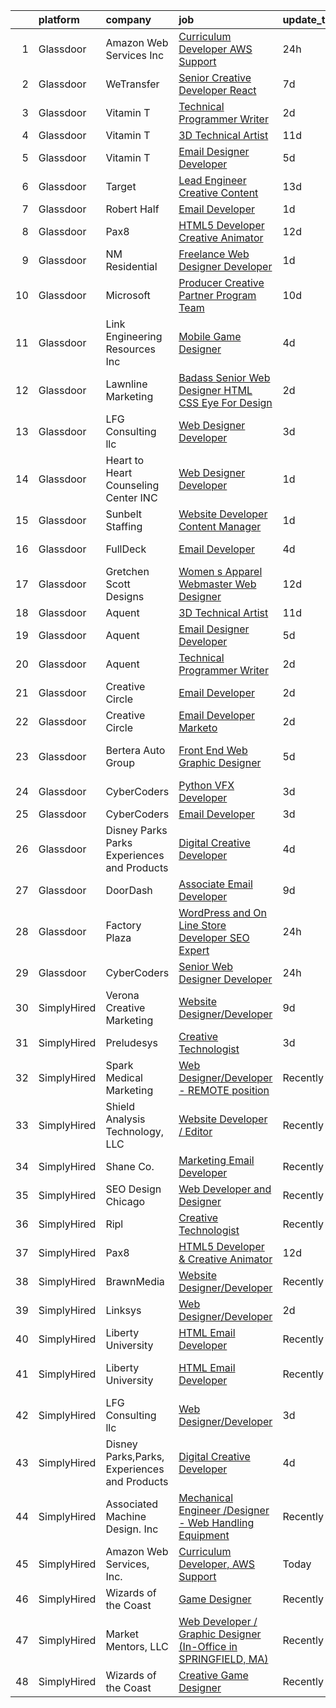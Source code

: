 

|    | platform    | company                                      | job                                                                                                                                                                                                                                                                                                                                                                                                                                                                                                                                                                                                                                                                                                                                                                                                                                                                                                                                                                                                                                                                                                                                                                                                                                                                                                                                                                 | update_time   | location                  |
|---:|:------------|:---------------------------------------------|:--------------------------------------------------------------------------------------------------------------------------------------------------------------------------------------------------------------------------------------------------------------------------------------------------------------------------------------------------------------------------------------------------------------------------------------------------------------------------------------------------------------------------------------------------------------------------------------------------------------------------------------------------------------------------------------------------------------------------------------------------------------------------------------------------------------------------------------------------------------------------------------------------------------------------------------------------------------------------------------------------------------------------------------------------------------------------------------------------------------------------------------------------------------------------------------------------------------------------------------------------------------------------------------------------------------------------------------------------------------------|:--------------|:--------------------------|
|  1 | Glassdoor   | Amazon Web Services  Inc                     | [Curriculum Developer  AWS Support](https://www.glassdoor.com/partner/jobListing.htm?pos=125&ao=1136043&s=58&guid=000001817ab4a0fd945f8bd9fc93df39&src=GD_JOB_AD&t=SR&vt=w&cs=1_bc73e6fa&cb=1655621067323&jobListingId=1007948569854&jrtk=3-0-1g5tb988ukbmf801-1g5tb989ence3800-babf0940e10045d2-)                                                                                                                                                                                                                                                                                                                                                                                                                                                                                                                                                                                                                                                                                                                                                                                                                                                                                                                                                                                                                                                                  | 24h           | Remote                    |
|  2 | Glassdoor   | WeTransfer                                   | [Senior Creative Developer   React](https://www.glassdoor.com/partner/jobListing.htm?pos=130&ao=1136043&s=58&guid=000001817ab4a0fd945f8bd9fc93df39&src=GD_JOB_AD&t=SR&vt=w&cs=1_31bc9801&cb=1655621067323&jobListingId=1007932996123&jrtk=3-0-1g5tb988ukbmf801-1g5tb989ence3800-dfe1bee0c074c5cb-)                                                                                                                                                                                                                                                                                                                                                                                                                                                                                                                                                                                                                                                                                                                                                                                                                                                                                                                                                                                                                                                                  | 7d            | New York, NY              |
|  3 | Glassdoor   | Vitamin T                                    | [Technical   Programmer Writer](https://www.glassdoor.com/partner/jobListing.htm?pos=124&ao=1110586&s=58&guid=000001817ab4a0fd945f8bd9fc93df39&src=GD_JOB_AD&t=SR&vt=w&cs=1_bf0f6dfc&cb=1655621067323&jobListingId=1007945433375&cpc=654405A9B1E0A9F5&jrtk=3-0-1g5tb988ukbmf801-1g5tb989ence3800-500ce1e84275d83e--6NYlbfkN0DMrcEu7yrtATojKJA7cEzGQ3FdRGWLh0CZQInL4ECGI6k5tN82kdM0OKoro5eXmjpfezI00Q-HLtb5cdJ_o9tiLpBho-9whxITLzkn2a2UCSUAFtfxpyljpUpc-LQh8-rYzXoOyuDe9OEXYIRbH81hg_H0YI_DuOLHKP_Ayh0NdzKiIyFVcnVP2UKMf8tXPsWvAEQZxrcPmz9R5vjUboGuLjC1LEIhupaC3qgzpOYDcMhNOtPmcEbO9KGyMl-8x8ZsxZFzQ-PC5HvsCQ-jQ3p-BB18RvY-pKqixjP7IwgFXxb2Hflwan3mR_f-0WQl-5qXc1K1CNKNZePqj2kxbf2CJDCawvC6fiZM-zXAQRwBW1XySlNPbtyiXQvG3lYGJth1-MNhdst3EBqsKy-joMHsTIABlGAj9cGoJE-DM5hR3x_BGI3Ti47mbaviJJAh-Th8OO3Ql-pSrWWySs7DfEYJ)                                                                                                                                                                                                                                                                                                                                                                                                                                                                                                                                                 | 2d            | Remote                    |
|  4 | Glassdoor   | Vitamin T                                    | [3D Technical Artist](https://www.glassdoor.com/partner/jobListing.htm?pos=120&ao=1110586&s=58&guid=000001817ab4a0fd945f8bd9fc93df39&src=GD_JOB_AD&t=SR&vt=w&cs=1_661fd32d&cb=1655621067323&jobListingId=1007924250804&cpc=F4EED0218A761C36&jrtk=3-0-1g5tb988ukbmf801-1g5tb989ence3800-b676246afe9ffab5--6NYlbfkN0DMrcEu7yrtATojKJA7cEzGQ3FdRGWLh0CZQInL4ECGI6k5tN82kdM0OKoro5eXmjqrlAnDtckO5oeRnp0WuwL4LRISKzB96TROHOn88Gkm_ZjVTDxR6yvKi-wTEpxbYoH4Q9Epgd_JwKUcv74onN9sPbFCnxTAPOYzeQVeoWsKFAc0b-MjUrQATRr8FnWeQNf2iSkz57hf329Oeqv2SDyctQHe9G5yVT-7pE1dME-o4cJA93-CJTHgp7HW6nJkAuZkl7-xL_fYyUHuQlg08xYckZ_fC2RN_BglyVY7ZAKHL1GZCWcGPnTKfq9eJoy-wdwcWH8lSsD_YEGvY9zq0nDyi3x58fGR18k86IpoRLIhQpcV58BAD3LEMYZTsIfT8brd01QGh1FbF3tQ031TG00yjq1TVEOTd1nZ626qS3z6bvoVA1ADWPFYvi4RCm7hDohNaBFM16PD9su0XiyHuU7IXCOukIqv0vc%3D)                                                                                                                                                                                                                                                                                                                                                                                                                                                                                                                                             | 11d           | Remote                    |
|  5 | Glassdoor   | Vitamin T                                    | [Email Designer   Developer](https://www.glassdoor.com/partner/jobListing.htm?pos=122&ao=1110586&s=58&guid=000001817ab4a0fd945f8bd9fc93df39&src=GD_JOB_AD&t=SR&vt=w&cs=1_23058e7e&cb=1655621067323&jobListingId=1007936148116&cpc=654405A9B1E0A9F5&jrtk=3-0-1g5tb988ukbmf801-1g5tb989ence3800-5a328d8f1e158d91--6NYlbfkN0DMrcEu7yrtATojKJA7cEzGQ3FdRGWLh0CZQInL4ECGI6k5tN82kdM0cJmh4vC7Ggh5lKGabrJlTlqfQgBZ6Uu6KKE4hG2Ywy-_Zyar3SKWT-EkuZb_TBS9CBFME91dO6HK4mV2A0hxH8mmYjYDRx-XXfRAQPVa0wNsNvrIrSZXuLS7qGgW4ge3Gc1cxl_S8r-4p_Sz8PHlHKTHjwLuQg_8z2-TTvKUk0-uoL1E4P_2EihrIRtU-MM2BM6cbEeA-_WB4n6wCdFW5AzkiSU6xeaNRfDJ5oB-W1eYrtXG1vltDgY7fxJLHb6jxqqoCiswAqaPzsLoSdAPNS3itXSIG998M7OY1pBi-wjuU7HDOF7_sM0s2pjnExeslEUOoEMtTVR3kuwEbeJfiHCzvWHmQq1MPGxMadSI-nqOKrei0-_5_Qc6n462OnJLABWDpGoKgGhN-l7W6c8B0RaRPFWv-D0T)                                                                                                                                                                                                                                                                                                                                                                                                                                                                                                                                                    | 5d            | Richmond Hill, NY         |
|  6 | Glassdoor   | Target                                       | [Lead Engineer   Creative Content](https://www.glassdoor.com/partner/jobListing.htm?pos=103&ao=1110586&s=58&guid=000001817ab4a0fd945f8bd9fc93df39&src=GD_JOB_AD&t=SR&vt=w&cs=1_37276348&cb=1655621067320&jobListingId=1007919401894&cpc=DF7064BA3070673B&jrtk=3-0-1g5tb988ukbmf801-1g5tb989ence3800-2be633d4264ab387--6NYlbfkN0AgONBeCfCTVljpwzR96jFX3mtyFC--n153CYnqiKkqIbEzGownH_L0_wgVvmdp1a1UNNXTmVsFEDKwK9YMjY1IttCSMsntwx6UhfH1INoHLKABw_jAdCMqFMvCue8DZEJB-phZNly1s9rBXFRTnSWHGcvNUPirZylqHh6Xb7bgetl7fgQ9k_D6JqB1ml45arkCHj2DIrMW4wxlTf4mBm6FGrDB7LEnxA-0av4_AtvuV5m5l3NgnrAzhpVRpXih7Q4JT6X2KtvBL1JuX7DcT0tJ5C5-hgK4T9Kt-nQgO35qvbXIQYbHDvk_2oUXNu3o8T5S2QJjWOwNvhpnNXnOJn1165zgE44wezyGklGQbpVsmvnFIjeSceofqyki9Vs2D5eUgk5zlqgWRpbe2MryNBxs_3QQgA5c6xYi0VgB6yHNln_sNb8fBMXPqxazoUY3IpM%3D)                                                                                                                                                                                                                                                                                                                                                                                                                                                                                                                                                                | 13d           | Brooklyn Park, MN         |
|  7 | Glassdoor   | Robert Half                                  | [Email Developer](https://www.glassdoor.com/partner/jobListing.htm?pos=115&ao=1110586&s=58&guid=000001817ab4a0fd945f8bd9fc93df39&src=GD_JOB_AD&t=SR&vt=w&ea=1&cs=1_836e467b&cb=1655621067322&jobListingId=1007948313276&cpc=654405A9B1E0A9F5&jrtk=3-0-1g5tb988ukbmf801-1g5tb989ence3800-5bd7648ae8a46299--6NYlbfkN0CpzDdaQkua3np5pkmj49lKioZwmwxQ-yx5plwbYmV_MzWNBoPgCjn5xTvWxSHi3y4zNLEJPAZO4FTHmJvOmu2wtov3JhRhC-gMlRj7eaxUPuhPCont2043VAxQLs8YBk8I23ebX9ew0GvYpkt50hsKZH3qFXh2JEiTufr4H5wTdHnupq_i9wfEalm1Fl9AsNTSJti9fAxTFhux6GY3rhnnIld9An9r8O8nXK-spXAGcBiaHDjb669KQ5ZF79QKOyLiVYZ09rgC_XTM33LAGTYnL0QHXfHjepYm8INGl_JcKSCJm1hwx_yPPw1bznBbclbKedNCQ17fkXXTxZ25kU9VoPp6ddeJR93ME3JYnhagigzA3DRxHtQ6V6s1EKrzNs-4b5LBQRJ_hstBf_qzdMySQ6ErkVtWx1DVpwfCRIaoNsiATyPrO3V4BX7VT_8A9G9oOokQrRXch0PBRDCYUg-3sHTTa3MrVsP9S62yszQlQKNAWILQ4J7AzVUUy-oR5u7-Wq6ggH_qC5XZxvpG73rp_MIRtOXsxEaHEPrQ9cNdPw%3D%3D)                                                                                                                                                                                                                                                                                                                                                                                                                                                              | 1d            | Denver, CO                |
|  8 | Glassdoor   | Pax8                                         | [HTML5 Developer   Creative Animator](https://www.glassdoor.com/partner/jobListing.htm?pos=126&ao=1136043&s=58&guid=000001817ab4a0fd945f8bd9fc93df39&src=GD_JOB_AD&t=SR&vt=w&ea=1&cs=1_8c915083&cb=1655621067323&jobListingId=1007921790278&jrtk=3-0-1g5tb988ukbmf801-1g5tb989ence3800-94e32ab3bd5f2716-)                                                                                                                                                                                                                                                                                                                                                                                                                                                                                                                                                                                                                                                                                                                                                                                                                                                                                                                                                                                                                                                           | 12d           | Denver, CO                |
|  9 | Glassdoor   | NM Residential                               | [Freelance Web Designer Developer](https://www.glassdoor.com/partner/jobListing.htm?pos=128&ao=1136043&s=58&guid=000001817ab4a0fd945f8bd9fc93df39&src=GD_JOB_AD&t=SR&vt=w&ea=1&cs=1_8e104e78&cb=1655621067323&jobListingId=1007947648626&jrtk=3-0-1g5tb988ukbmf801-1g5tb989ence3800-4493382817f89014-)                                                                                                                                                                                                                                                                                                                                                                                                                                                                                                                                                                                                                                                                                                                                                                                                                                                                                                                                                                                                                                                              | 1d            | Maitland, FL              |
| 10 | Glassdoor   | Microsoft                                    | [Producer   Creative Partner Program Team](https://www.glassdoor.com/partner/jobListing.htm?pos=127&ao=1136043&s=58&guid=000001817ab4a0fd945f8bd9fc93df39&src=GD_JOB_AD&t=SR&vt=w&cs=1_9de41d1d&cb=1655621067323&jobListingId=1007926717850&jrtk=3-0-1g5tb988ukbmf801-1g5tb989ence3800-8a8a2c497df37388-)                                                                                                                                                                                                                                                                                                                                                                                                                                                                                                                                                                                                                                                                                                                                                                                                                                                                                                                                                                                                                                                           | 10d           | Redmond, WA               |
| 11 | Glassdoor   | Link Engineering Resources  Inc              | [Mobile Game Designer](https://www.glassdoor.com/partner/jobListing.htm?pos=104&ao=1110586&s=58&guid=000001817ab4a0fd945f8bd9fc93df39&src=GD_JOB_AD&t=SR&vt=w&cs=1_052de7d9&cb=1655621067320&jobListingId=1007940009417&cpc=88C71AD61D38E582&jrtk=3-0-1g5tb988ukbmf801-1g5tb989ence3800-7b38c36edea65596--6NYlbfkN0DK2C-pmrF0sqrfJr4Li3c4X7YMnrkXddQXZaL_6xg-NZtklDZSx_yiPocXKeJyu8GXZBF6iHTzcqxoh5YfXOzapaowrEFcW0Wvv5P3l-zCcOsePFDIEXLcVnyoePoRFk5P_6JWgwML8Yo4BphEmn5W_K6bLP7l7bh3xDbq9jrYvQjiBRR9HXAYxrP3lf0MoaGXSNpjg3lM5PNLl5H-08MWgmdOoNpUH6q3R490sYlw5wplmlpi76gPQYq1lmearBhaNJlnvB5zheif8cBVifnVXpeRb6JCoK2Edq3aU227exPBaoW8NAb_WDQbS_SBnK8XoyJLv67SGYleUDGkQbOnY_H_n6ZeRgLlRX9D4d5lU58IS0UUhUoHMAAGHkOzmksjJ8G1xWTTr2wR8Ur9drVWhyqdAFQGOrFZuWsRkeFItB3hpkBsXhzYrdUgThRc4VbL2A1nWiBK9vc8HLKifz5QiMvi1j7zC_1IAlnjc6H0PLiM4_GxdVNl02adoj8YoQmrCPylMskYKizW1cg_lqo2R-tCoSy4U1HzyNGnxZVNcSx7bj2c0CVZ5zeCaqqtpELv-ugqaDKBt4D3GK3IvsZ-EggwqgiZ85k%3D)                                                                                                                                                                                                                                                                                                                                                                                                            | 4d            | Philadelphia, PA          |
| 12 | Glassdoor   | Lawnline Marketing                           | [Badass Senior Web Designer   HTML  CSS    Eye For Design](https://www.glassdoor.com/partner/jobListing.htm?pos=109&ao=1110586&s=58&guid=000001817ab4a0fd945f8bd9fc93df39&src=GD_JOB_AD&t=SR&vt=w&ea=1&cs=1_3fa57a35&cb=1655621067322&jobListingId=1007945270122&cpc=6193B0C32834B022&jrtk=3-0-1g5tb988ukbmf801-1g5tb989ence3800-c11d92ba87d007d7--6NYlbfkN0CSgGTbSPgM0xpgWRkp5SRTexU57Zk_6_bZ18eqb9d2QPonl4wyxnYYzZzlQX1INA05EVULwZuD-rw-yad887exhHL80ZF-6sCv590OQr2cj3ZF3-pMXOqi0CfpHb4cS6sIfTWaJDnbeVN6g9oZH4Sc_gMnT8ZNkGUcR0rk47uFGVNZvWApXP8wh5IUZdNkTFjUSpcCA2Q_3KLrPLUJFjQwyKmVF9rA_illYGIVvTbSp3S2SyD3bYiOwNN8CpJY1ZYLqtsaAenWk6K2IM3NZSrmm2r3NKvMU8tgHZDQkQ2_zSh1Rzj5PPAuEZOC6Bc4tfMVLweIVIJO-RxbDXqmPxTINWA_4iSznJbSI6mPEEqiRwewRJDUzao3XIoaCNwUwfsp_bAqiAaiQ2HeXgAuLDlYD4GzYAosHAfHc1gHycv4NSadPNWFR3wCP0WxNNUgCPxtHBBC_AKLY_6-Q36qFAzMeueYxwztfWpxLQvNTSWNOVJZnmBh7jkwdJ4gmk0ex1jSghVkEEzxSumCs-RQwvkANGrcamb3dos%3D)                                                                                                                                                                                                                                                                                                                                                                                                                                   | 2d            | Tampa, FL                 |
| 13 | Glassdoor   | LFG Consulting llc                           | [Web Designer Developer](https://www.glassdoor.com/partner/jobListing.htm?pos=129&ao=1136043&s=58&guid=000001817ab4a0fd945f8bd9fc93df39&src=GD_JOB_AD&t=SR&vt=w&ea=1&cs=1_658b5a1e&cb=1655621067323&jobListingId=1007943482242&jrtk=3-0-1g5tb988ukbmf801-1g5tb989ence3800-f4174e02a472b5df-)                                                                                                                                                                                                                                                                                                                                                                                                                                                                                                                                                                                                                                                                                                                                                                                                                                                                                                                                                                                                                                                                        | 3d            | Remote                    |
| 14 | Glassdoor   | Heart to Heart Counseling Center INC         | [Web Designer Developer](https://www.glassdoor.com/partner/jobListing.htm?pos=107&ao=1110586&s=58&guid=000001817ab4a0fd945f8bd9fc93df39&src=GD_JOB_AD&t=SR&vt=w&ea=1&cs=1_d1b981e0&cb=1655621067321&jobListingId=1007947548584&cpc=39A4E8CE329AB187&jrtk=3-0-1g5tb988ukbmf801-1g5tb989ence3800-3ede25ecee5a212a--6NYlbfkN0CPEiJEzZq4I_K6S6Q9VC1QMfIsI0INZ1UYi7vjgDL48ZJ_Ze1ZOJrR5hEXQnhf_Gn-sLXsl76dvm9ckA1sdl_kCtJZeEon-73sEDBkJ0ncs0P219UAYJklfVFQgVL_PM0j9b1q6gxcYu0HXLqupivCun6kId2-eFYO_YnA9zUeczHR8HpPg97r7HqKOujqslapJJ1g_nkoiAYlBGxTbA1WKNfU31cC622e-WKhu-AgZALxaKSLD2Q_aZ08v6xVaCFwPbO0Iy-S5LaYeEDCgasC-oHFv3r_UGH4eZv43jAfogpZcaKpFUgNgyjFyJuyiXfSeMWKIayu1bBhxzzfpyBStLLSgw5K0u-bo3EduIA7TvieunziZ0uAjVoHES7E5EC4uxHD0PQPI-g3U3bMVDSLN-fnPkDFZysp7DXZuDoQZi_oZEkPWocbaEUqE2WfVxnFnGh8FW_esh29gwxZ_d6ZCtPRbyw7HbeEClbJ5KXp9ur5qXx-5ICOaS_I1ru_B9s%3D)                                                                                                                                                                                                                                                                                                                                                                                                                                                                                                     | 1d            | Colorado Springs, CO      |
| 15 | Glassdoor   | Sunbelt Staffing                             | [Website Developer   Content Manager](https://www.glassdoor.com/partner/jobListing.htm?pos=121&ao=1110586&s=58&guid=000001817ab4a0fd945f8bd9fc93df39&src=GD_JOB_AD&t=SR&vt=w&ea=1&cs=1_9afb3b90&cb=1655621067323&jobListingId=1007947710355&cpc=A65DF3A704A48F9B&jrtk=3-0-1g5tb988ukbmf801-1g5tb989ence3800-8923c3e5883ea31b--6NYlbfkN0ASFYtB0Tqi6raDK39JVsBcjTHJPPxiw76vFmgBea2Rje_D8nUlVysGKjKeeBtz6Bx6uvRPfMRGULAnWKfYB9e1_O_7R78qSjyv-p4QYUkOgaZX58HGg8TQcukhW_r0lpWGTymvcgHQjTvy0uetz3rZwMKJMl_MalehOkl2mX6RKnTu4XCL1x7kian4uBYKVApnBRJKsjcI0VvNdYOoKINVe4yclGxpHv-YAkq9W5sxVTwfTiaeqiOAkQvSnOHluKsxmi0y_l9LOzD4PMJvywdq9sK618hr311y0EowykpFp9yEI1u9aoHHB3K6QwVQ_ycWK-kJ25YkDNrPfSrqqKK52mbacdbbT_SSwQas52QFBm8PIthPEuHhi1H5jiqsu9AL_xUJiqUI2NBdlVRNB_UkbLw2w5VsGiCF8ch_epfe9e3Fm_iFKtLq_qCYOrIKLW-pMMlKbjfTCQXaXzDPAm6fuQJd3YaF2smNiUFFMp8nLwcZFNlXab8DPjIYIgVDHFOPXOpfFlpXCgaCFMk2KtZ3rQ5BH3zVz1e0mMU8qTTPajNZKD0CdgJ6TJkxeKexYdU4IT-QvJeRJY7TpDVWIYKJhbiz_VbfUdxnh_2PXqZtPdhOjB_PhH86C76rANmz7JrxaPfz-rlT_6CyLWb_F02d_4adiMGpdWebBBUe7CDTtQ-IRkTaUaOzaaG2nj3lUleLw8JUvwMnTar68PEMf2iHTKsWj_5_gSA%3D)                                                                                                                                                                                                                                                        | 1d            | Chicago, IL               |
| 16 | Glassdoor   | FullDeck                                     | [Email Developer](https://www.glassdoor.com/partner/jobListing.htm?pos=101&ao=1110586&s=58&guid=000001817ab4a0fd945f8bd9fc93df39&src=GD_JOB_AD&t=SR&vt=w&cs=1_69897a0e&cb=1655621067320&jobListingId=1007940083814&cpc=F929909D2225707A&jrtk=3-0-1g5tb988ukbmf801-1g5tb989ence3800-2019eb6308fa8e20--6NYlbfkN0AyLYn6e4nOsln60gailr5YF6DJD2ie_1ebCPdPTsHIrVzbdEm4_QsKTicBcCO4vXRHO7REtHD_TytnDdvIMr7FSfLZh_kz6FW0YGltHW69hGRNDqbYr3vnvi9faMVwEDmdUrnzdpVz-LkGadqFkLGeOgfuaQflJViJIH1B2Bprp6PmGAj2OCXXUeVHkOsNhflyxHQHPybJpQrtlgoI5EisC-nfKIcq9zmGdfUANtnAU9XC-aP-5jQyxC_aGxJ6cxyznnvcIPKZG4TT2RZKcNgAcjlj7L8sEibKDGMl9O4pRMKpRvWmhdzsH1bP9HnsRWzvYKD8tBE-Dw9pinJhnSuHwG847IpgwwkqPNR2VH7L-VqKCYFzEV_S_7Z6Yqk_HsW6SjevIp6mII1iPNq3cfap6WHDsSVG5gM3eVl3HekM8mp1eVlqA0mT3RK7vVDBdYFPBrp8__zZJZ_7e_RENfj9)                                                                                                                                                                                                                                                                                                                                                                                                                                                                                                                                                               | 4d            | Woodland Hills, CA        |
| 17 | Glassdoor   | Gretchen Scott Designs                       | [Women s Apparel Webmaster Web Designer](https://www.glassdoor.com/partner/jobListing.htm?pos=102&ao=1110586&s=58&guid=000001817ab4a0fd945f8bd9fc93df39&src=GD_JOB_AD&t=SR&vt=w&ea=1&cs=1_8b6f416c&cb=1655621067320&jobListingId=1007920741603&cpc=64DC0C913FDBAADD&jrtk=3-0-1g5tb988ukbmf801-1g5tb989ence3800-73fabf84615df2ea--6NYlbfkN0CaRNlJm9mMIreROWcA-YTgvxbgXUjbvXmw4cOtNj5GKuWGdK0NgPiTYnzHfQDvgUIoX8QDPD8ni_9KhqCT1yWt05ktE05oTJDpRQ4iW5Uw3Kg8Q9ck-C3jP96b4FbO84b_SU6WhfI9Z2ROIRGtiHhdVfC8Zcnq3CqxIrqkfmO5-0XfF5lMoY3ELJ9kXgyzXoOhH8KrDxlgNttzk0SW6FYloBBVeCqzQIxVHOZIVYK-RPNE6AjpPQ_wqmSHT8Ay9VMznBIllh27ZxwPmFN7Y9k1GVqUpJCbxZxAYvEk8m3VuulIqHUjN3luBQ1fuufB4Qp_Xn1qDCA0k2-DHBv3jT6qB1GeXOtWV709LkgIS_x7Ex44srqh2csLDCVQOVnyafrsnFKweI-omhhSwn-9RNEDxCAthI5VGFeoHbzxN8T73HocDo_LiFfixr5GssG6xSkVk6NxV5edZmpRy2iqKePciYvhetn3xefFTvQOS8iIE1nxNSUQl5TJISWEsljWREj1s5AHfYfVV8yx93VZJg8M)                                                                                                                                                                                                                                                                                                                                                                                                                                                                   | 12d           | Pelham, NY                |
| 18 | Glassdoor   | Aquent                                       | [3D Technical Artist](https://www.glassdoor.com/partner/jobListing.htm?pos=119&ao=1110586&s=58&guid=000001817ab4a0fd945f8bd9fc93df39&src=GD_JOB_AD&t=SR&vt=w&cs=1_99eb864f&cb=1655621067322&jobListingId=1007923719283&cpc=FA84DF7EA1EC2398&jrtk=3-0-1g5tb988ukbmf801-1g5tb989ence3800-543a1d89cc196ac1--6NYlbfkN0DMrcEu7yrtATojKJA7cEzGQ3FdRGWLh0CZQInL4ECGI9gD0Wolx9R2EDT7B77c2cRZWsv8m3llZu--9Lw114O_skrLyF_I6SgxSxzYeplcDPXGdHein_SZiLSSfcxNX90WARoK4PLXqXq75b43CDnftlS_FE9aV2wRJHGfXTKNIz8rrvxv9_0k-hwV2IywAhclN5SWZY3QuxWxH7LdP1LGb0qA5BKBCx8c2d9hl0yy1p2v2kVai8RrPDQHhYXqh8lFgwtVZ8JnW7eKBcEIw02EhEtlT9fUfKY6nbcDt5VQwm_PhenKRf4tpqHEcxnobJiVtzrluf4R-FuA_SFJsVP5npkNbUWt7qBEUn0Yzwnv3lpPiAZlPuQNvoIJj7wXPpcQ_dAaupYEoB_0QawDbd8_aHMhDNxlMbmNNil9sJVwpiSdlaPm60n6ZmJOjbisa7iYEjfjccWpZg%3D%3D)                                                                                                                                                                                                                                                                                                                                                                                                                                                                                                                                                               | 11d           | Remote                    |
| 19 | Glassdoor   | Aquent                                       | [Email Designer   Developer](https://www.glassdoor.com/partner/jobListing.htm?pos=117&ao=1110586&s=58&guid=000001817ab4a0fd945f8bd9fc93df39&src=GD_JOB_AD&t=SR&vt=w&cs=1_dfd0cbcb&cb=1655621067322&jobListingId=1007936255354&cpc=B076152010A3B66C&jrtk=3-0-1g5tb988ukbmf801-1g5tb989ence3800-4fbcf4d2f213737f--6NYlbfkN0DMrcEu7yrtATojKJA7cEzGQ3FdRGWLh0CZQInL4ECGI9gD0Wolx9R2v-Aex0-GK07INm5qc-78OQ-7WyVz0cz9n_wJfek6MW0aS1HXS1LX9sXbCtpcryzAJk088oXNWQKd_RrpNfoQNGg9hRO1DzYsfsTu8VjKT_LVkyyrmUnvBqHQJMtJ9Pk8I-2DMEvFOnL9trr22mzQDMvb50gYt_IDOXewEteTNnosCTvkfosV_rMbAhvbOuRY-_X5Nc4m3Ry_hoZDdIkmAh-qnLFPmQ0tGEW-QtybTtu-aLorH2pIXqrNf5GK0jDmjRuQgRIFnrfNadBxno-8H2uoZ599xsUCVYOok3_o9niuEy7_ffueu_TKU2E0c658e0d9fkJnLh22QXTGCtLtx3uRGH0jWBJxgB8xTEGIh654-qvlu5Tk0h-ntfwIk1IwuhQVFjwvxHKDqxCe92vcMg%3D%3D)                                                                                                                                                                                                                                                                                                                                                                                                                                                                                                                                                        | 5d            | Richmond Hill, NY         |
| 20 | Glassdoor   | Aquent                                       | [Technical   Programmer Writer](https://www.glassdoor.com/partner/jobListing.htm?pos=123&ao=1110586&s=58&guid=000001817ab4a0fd945f8bd9fc93df39&src=GD_JOB_AD&t=SR&vt=w&cs=1_b440d9e5&cb=1655621067323&jobListingId=1007945516138&cpc=FAE5E775D180B2FB&jrtk=3-0-1g5tb988ukbmf801-1g5tb989ence3800-9c53360d5171df37--6NYlbfkN0DMrcEu7yrtATojKJA7cEzGQ3FdRGWLh0CZQInL4ECGI9gD0Wolx9R2EDT7B77c2cSHC5Kxx0ofEtEzS2XNaWhSl33e39gJzDAVjt2e_gxwkuGmADd97H5zdg_ZabL_ah4cdZbth-v7SNLNAqN7IVVlyrQWAbgRQdLRhHYRTGo8xko1-Fo7aBcjqJTDN9MCiUpNGU2GJkF84K1Z7DJ_rTvacAYrgK7a2GKSnSzhRnpX7DbafxXOxNr7poptJgnnA70ytilfexLXFu8Awzjm0mE9HaIotiXppI4Qk4MegOCD87ivJ-3I_Boefx491IR0Ze8uetlz4nUwqIsSR7z4nLeS8WCXN095WRkpIaPZ2Ibnsqg6fwn8xOnmv05VjHCYB3jt_whT89rlUn77P0YjY73VvnXczVpXttOAZx5lW-NgvJUiAi4YFgrwGwo-2jl70-6ecloijutPaA%3D%3D)                                                                                                                                                                                                                                                                                                                                                                                                                                                                                                                                                     | 2d            | Remote                    |
| 21 | Glassdoor   | Creative Circle                              | [Email Developer](https://www.glassdoor.com/partner/jobListing.htm?pos=116&ao=1110586&s=58&guid=000001817ab4a0fd945f8bd9fc93df39&src=GD_JOB_AD&t=SR&vt=w&cs=1_bb1c6140&cb=1655621067322&jobListingId=1007945004739&cpc=32EE424DE2B657EB&jrtk=3-0-1g5tb988ukbmf801-1g5tb989ence3800-face3c31e14cccea--6NYlbfkN0BPwlZa85gbT4Q3XYQoU_uQn0Qmw9zd_9UNfmcwtqAVud1yvyq1Z4UAlx1bxhDUi3JKVcEL5oefitT8Ggu8_Zfa4SJ_JOn6VSmRULw4SlZguNck_e_koKPZzG6pFbfXJUcuoRcSyNMGggC--46ymhAp5SMOGGAyLa-Shevq1TUNnGl1UkQofFN4N6Td2pokTsHyRP6gKTZ54cdY7QGESlhRz_QwGsVShM_CRc4NQyC8j5DcZgAtwvrAqKy6uz2Ax90yRqnPkVqn5WmgmXzi91tRhJx1EYyHh8XUgrc4IvbvD9r4iQRgE5BKzYmxAe1xX5_sxvf-UVs245VanXDCK3jIZ1rrK-phe9huJCryEhDhatHMF_WgHRvHUVzf8MynbBSgZEPbRX6ozFnq1-BJ9GK1IA2hTnGmA-siMttVx7fbNCa2BLKev9euMyUCBmcPFiIcGIqsYDOMUeA8Dw2lMAkz9UzOIheJ4NcQHzS1st81NVY3sSJ9ahgK2hPX4CS_gcaRHeAcK7jEbg%3D%3D)                                                                                                                                                                                                                                                                                                                                                                                                                                                                                                   | 2d            | Irving, TX                |
| 22 | Glassdoor   | Creative Circle                              | [Email Developer  Marketo ](https://www.glassdoor.com/partner/jobListing.htm?pos=113&ao=1110586&s=58&guid=000001817ab4a0fd945f8bd9fc93df39&src=GD_JOB_AD&t=SR&vt=w&cs=1_ddd1bf9f&cb=1655621067322&jobListingId=1007945004727&cpc=451933188B21919D&jrtk=3-0-1g5tb988ukbmf801-1g5tb989ence3800-6b499db9945ea1fe--6NYlbfkN0BPwlZa85gbT4Q3XYQoU_uQn0Qmw9zd_9UNfmcwtqAVud1yvyq1Z4UAlx1bxhDUi3JKVcEL5oefihpIcQG6mnfapLvC0sb3DodSfBO7ZG5N30BnGC5SmE_oIMGp9Lq6js8LDWcl9YvgdrV4t6UVwp9Ut3DgKyyurrKbk45Sv5IsnBYNAkLkFluEcbcXOg0WREohEfOHvmtRODnV_ZAK4pj1mqSCCJWCNV-FPXY-evgtLJoyDOvlpreihhCJ8k-PupsrbZnkh7S21E_IXRF7Zy4c-hNhd_-Jw267Bgv9hVEg3FCWZTWjpFv5qEtSJMEXfLGvdB2mspsPnwQkHNQu_Y17PG7urNi5Dn_jnV1r0jqIK94EpMWD4LUHT2gNgcQLfkQshJSBdGQLbZA2wAhPHL8pp1tXJiZX78QxOE8lFjjQHMWLxsLCK4QVtiIZpp_GNcYJh4WLDKHSsk3xwfBvn1sWXA659iMotGA-V-xwg4UeJJTSvJ2b7i1nszOCTeLS170%3D)                                                                                                                                                                                                                                                                                                                                                                                                                                                                                                       | 2d            | Frisco, TX                |
| 23 | Glassdoor   | Bertera Auto Group                           | [Front End Web Graphic Designer](https://www.glassdoor.com/partner/jobListing.htm?pos=105&ao=1110586&s=58&guid=000001817ab4a0fd945f8bd9fc93df39&src=GD_JOB_AD&t=SR&vt=w&ea=1&cs=1_fca440a0&cb=1655621067321&jobListingId=1007936110445&cpc=4B4B39186BDA197B&jrtk=3-0-1g5tb988ukbmf801-1g5tb989ence3800-759b790ac5ec1ff3--6NYlbfkN0CS7sCOg6C94ZiFFlx18pR1sYkp57tZp3LH0Mr9FiXEgT-31WuvklTP8RVA7OpZmHYOos1LROe7kgXymoUGlnX23R4Z3Tr-yuLqo45cH2oFAnnUPEyA021eQ5T2SYxnQiqq6z5cFTBV-wFPdSLQocv-5wC1v8ilgEfcQPjdVnSPKm0owDZBbVmVhbUgQX5QbVYFMm8aN5Rhp8LZhF1AE7ifoNpMgKXbts790LIk0UVG95e24U5pWIKi7y0hW7Yw_Q97lRUf11oTBZP2FPmjs1CU3oE6coJR6Pfytgad32ybCixGwr870l-FWAga8gQ2nhbuoksF7ZehME6-Wz-Ay3lo8o8XZlRTpJNwMlRukt14FJQi8DHZl6Y_rOQBIDMAqRIyGnVRri84pFCbi5mx7qUvkYvymemBnSdHcCV5935YPZq_XCFZJGIbObxTXskwco4OudqmiQf-8FzTPQIQr41zUsymhc4hoB1fB0EnhCUcaYbVuHWqTQ6a5OtbZau3v3DQSj6zB_xbZLEgloty6xQD)                                                                                                                                                                                                                                                                                                                                                                                                                                                                           | 5d            | West Springfield, MA      |
| 24 | Glassdoor   | CyberCoders                                  | [Python VFX Developer](https://www.glassdoor.com/partner/jobListing.htm?pos=110&ao=1110586&s=58&guid=000001817ab4a0fd945f8bd9fc93df39&src=GD_JOB_AD&t=SR&vt=w&cs=1_9eed463a&cb=1655621067321&jobListingId=1007941925951&cpc=3DB599BF2F4828F0&jrtk=3-0-1g5tb988ukbmf801-1g5tb989ence3800-5775509c61a6d1fb--6NYlbfkN0CpFJQzrgRR8WqXWK1qKKEqALWJw739KlKqr2H-MSI4eoBlI4EFrmor2FYZMP3muM20aj7yI-olFtT1D3CZ-bG7hy6c3rGMMDIcsfJLVFqgfYljmA8sEIAEB0O9dsjvAlrDn3ULuOZNZYeaA3StkHeKoc1Xw5qCfQNmuMTfZQwwse_KmQEFjNWaXXVPP2AW9Y2Fg7p3LEYEz0PJNEpokmVHTMZhW9UX8dNDsuy7lUFmMcA8CVpKcoJQ7f_9iDNSbj1TmyO5xEGR7R1yHvgGEjivZwPfFjITU0zeMsp3Tpa2U8dv35ZACiyKslCNTWncvHKWHcWbZs-Asz9WltQehwHPq3HFJ9DNRdCBmkRHQeESKtVoaZ9XOaoyIhYKrjcSvXXpMaG-9SpWPCuc_o7500X_zVatEPtiM0RUlgjF0n4b1zfA0UOG6lllsKIrFZVyBxLSaCykq1LmVhAxlmqV8RmaLaH0fjgKEvFzMCT8TPIQ6N5BJXBL-UFSalWaGxIclrj3kiiXngFDmekb-wP-JZ_OhfzeHVDbGAsmAhJooJAk4eSo_qS73Hpduagk5fVYo2252HMldqz5m434VFB8ZPhqrGG512OK9rQi-cUCiMCjq-ArN6ZRe58F7K6ImrDWS7zdd9Mb5RH715ZW1ZlaOqk01_n5tdvQPI7nwBcpINqtWlD2O1DUtYvuM3neCe_32h2naMqbkpQGUUHBWMVXuTvzTlb19wvLmzxem9idbumIrB44G5fg95wffqU4g42d3x-WvZ5MB8WLwYnthOYvRDm-ONVUdjWXTz4ORNEBCruLlaK212s3H0PR9vTxMwvhe4FC0vT6Z0jcWoOaWX-Mty6eMaBY019LI4Uv2RmXAINLBWRIDeCtq62k4czvYUC5ZAuY3UtuU5xWHKfnxRh6NRmoCycd-pWkXfiQDToKk1rpVNqwCly-hLZOWHQVCavtTwFfx16SQmWwAau4yYm7zwJms4j7Xtn0v3s%3D)            | 3d            | Burbank, CA               |
| 25 | Glassdoor   | CyberCoders                                  | [Email Developer](https://www.glassdoor.com/partner/jobListing.htm?pos=111&ao=1110586&s=58&guid=000001817ab4a0fd945f8bd9fc93df39&src=GD_JOB_AD&t=SR&vt=w&cs=1_5d59ba38&cb=1655621067321&jobListingId=1007943093917&cpc=3DB599BF2F4828F0&jrtk=3-0-1g5tb988ukbmf801-1g5tb989ence3800-bc61b877ef617d9b--6NYlbfkN0CpFJQzrgRR8WqXWK1qKKEqALWJw739KlKqr2H-MSI4eoBlI4EFrmor2FYZMP3muM1rih7mMlBgSgdLwCZ_J4sVnlK6i_JYAnGrzvIQC4OQwFDY029gj46pP0Us9GvI9p5XCcXQ8r1v3k0jv2Kd0_2ROS0xBD2996NNpIHlkkq4meGCrLioMsPf9MJuBuYr6iL1oRGCi-qntSLWS5lFwSt0YIlWfs4KtE8AlahiWCtPqPHJsRS2WJ9wcZuc8D6qlJIlSFqeU1YKVREersjBaBNbslEhx4b1DbSMawZ7mmU4mT6qOmrRq9CJY7HENhj0MBLlmTMtAnRAfuqaMKVk61FEruftYVcFOwzLAhPKsasPWgcFlj_ycQTDDe2vwHlgEa6Ti8zJ8A6k87FplqHhctfyPKtBieuH8TYqAX2BK87wYTAESmqobdFaaBpzurNEzleC9yYZRTlIXTzfsYH6BWryFICAe3HdPUn2gYMvYg9MH_jcpYGv9bOqCbeQaKgZvI4PVGRyOoHo4uVXByK6PJPXzv1MCacwyRbXzBbSOzrEVByFKC4twn-kfaSYINUI-OBCfkvvTGgOW62vdE7mx90FpUgGp-LeukcBkhqMudb4_sCwaWEt9cvArlgdb95q2T1teuFZBh2yE9PjQCqHNBz5ziVV6cll5vbTqdZQZ2cyhfVrXoTe86jqauIXt8jMsDFGp5gGoieZNNdGtTayopfhq4VtazIrrEDr90i_XXLjOitXffMN4Cg1MPFxbBI36H1efNF-PDJ3TOTH9fqvMZI420MfW7iZ56aeQpDbaMntSJuEMdHWa0DkpwjSBNsC6geNm5JhFbforYJfXvmSPbTgKp6TbjRTiTm-WoyFsZMATzRD5w7Z1tABJxjr63X0fcMkCj7oPmf9sE6AqEU7TRfE4R8CcRmkKAvIXsMenjPsAwNc59vZcaAykmcde0uN_DkZUTaP4qasvZd_IGgo4bMJ04fdnlDkCyo%3D)                 | 3d            | Atlanta, GA               |
| 26 | Glassdoor   | Disney Parks Parks  Experiences and Products | [Digital Creative Developer](https://www.glassdoor.com/partner/jobListing.htm?pos=106&ao=1110586&s=58&guid=000001817ab4a0fd945f8bd9fc93df39&src=GD_JOB_AD&t=SR&vt=w&cs=1_08f997ce&cb=1655621067320&jobListingId=1007940242285&cpc=6FC5BA77C9A4CD78&jrtk=3-0-1g5tb988ukbmf801-1g5tb989ence3800-e42a60ec5bbcf354--6NYlbfkN0DAFTyt7pbDCC2JPO79CSdi1dIb81yjczP5qsKcZIxgiRd1qisRd4re16D_VG3-wzWOFmi5dyzlwRss7EfKGpclQOcZMREggy8hT2SPnOWuv8kI_gF4tXNb54OIRGJ3be5gHeWVrDwz-rOojIq-zQyFCJG0QcHcvTEhh5xQbbSpX3tWNpB_MB9eS6xmkh0ROugbMe_NyqLiE1Ep1zgnP0IFO3jvWGfpWVBDpTq6af4GeqCfqXyzCWC_gFztkMELIBfW_mK4qWlZ65CVny4O4bJTxGY_RJYwqgIkD5GB9XHjFPpDiRmHJPut6nQFYXAb4zLGzEesNzx3Acf6LM9Ld_XsHzD10MUGhtU8aInI24bAE2xWbGcslP1TK5uEvJDXI9fn3RGIOP_l0fmU_aULrLtMa1M65Gx0Y0OXCRYSIQmvTjYepb6f6Ij4O-lFmw3f1pu4XRb_rwjKNQ%3D%3D)                                                                                                                                                                                                                                                                                                                                                                                                                                                                                                                                                        | 4d            | Seattle, WA               |
| 27 | Glassdoor   | DoorDash                                     | [Associate Email Developer](https://www.glassdoor.com/partner/jobListing.htm?pos=114&ao=1110586&s=58&guid=000001817ab4a0fd945f8bd9fc93df39&src=GD_JOB_AD&t=SR&vt=w&cs=1_fe9b96e2&cb=1655621067322&jobListingId=1007929770446&cpc=AC285F3A3ECA6BB0&jrtk=3-0-1g5tb988ukbmf801-1g5tb989ence3800-945d8193a36de7a8--6NYlbfkN0AW5-xsU-vMWeSLIbut59GbFrk8yjVb2oiwG7C4MAW4pNkHNTQQ0vMWYSrjnhRVLJrDRVEoa3WUvndMuApx3msbYERUNiyxyAj6XqieAQ5XlKejeYOU1LJnUXp7767I2KWofAKchtGYnjsDKHOMrIcWllfEZAM7aFhMRkjeXvGAgDhp5ftNgqbZdekUgeMkuzl1hnECMUDtEv_yBA9qS_xArJJBr9alw7cJxy74pep_ijhf5_0h_GynTEPlWeVDblN7k241BMxxZ03DFZzP_61OBdCqOrTyKa7cDwN6OxHoQJFmCbrVcGSGEZsJZca9diUrI7N-W7glGYZN3OJEvZf0GZ7y2Ne1o2Lm710_o8KvaKOB_250sNcilALDhNtQTUo0xPQTZPnNNPUhCrf-cPp3oU7O1qHq45goDxXG2cbOlrsOcZDZ6t9OoNCEemL79pVGLqZIeJgE1QWyCiHAvCmGW7X4xxja4rsnFXX74xhlhoi1bzSKvEsmBnE2MEn57FJ6IqeU36Nj-nBCGhnIl0gPp47mGBZVN5sQUniL1fpRofiVKo7dG6Stf22GVi3Wg9RcYDYQkeFIaPy7uv5ktZI22AmBYAPMeLePgAzGU9x6wEz1sLybmAm-izgJQxS-D0gKwpQ9eRslP0Zs_zilrZ8WsjZAXR-9fgc9ZXx54CIQjNRqp1Kxjt9GfJpFjCymmQxFZyfHKq_t66h8nq2Gk0FAdGPQgYMq3Ve9n0axzKJCrWyusaS4Gdd5crh0aDb2N3J8pL5a9x8TXxKa_0pnIhf6d5VmMrA6SoUSmEdmMDTkQkSzSyUjDHqPDEiWjavrXauTDBVm2U-2jgAOanJXSEUGJ6eQhDkg56kWRpT4gycZNusMmKINA3dNCqfp0SNpPv49-I83-ToVNKJGF58qnWtMapIiYek2qtQ%3D)                                                                       | 9d            | Los Angeles, CA           |
| 28 | Glassdoor   | Factory Plaza                                | [WordPress and On Line Store Developer  SEO Expert](https://www.glassdoor.com/partner/jobListing.htm?pos=108&ao=1110586&s=58&guid=000001817ab4a0fd945f8bd9fc93df39&src=GD_JOB_AD&t=SR&vt=w&ea=1&cs=1_41b6d351&cb=1655621067321&jobListingId=1007948749865&cpc=CBEBA1A9D941894A&jrtk=3-0-1g5tb988ukbmf801-1g5tb989ence3800-85fb7baab7befda3--6NYlbfkN0DmhgPC9TZCv7fjkj3H0oZLDEYdAYLP5sDGtij82KMNFwKaLugyGDGkk8HFZPy1E6Y7mMP4NIdlT4KMgM6jAxpIjWf0V-wWD7o39clCab_q7-mOGn9WKYvNNWWzZa7dy5y3Usspx0WSPxkFHtm_wFKBGm4eaw7rMZLIcVxjLPK1XlYEPISRiIRRgdDHiChc83DKbM3huoUAl7ncx31cHe7K5Ed6Xfendl47r9C7gpbAcEl4VpkKntM52JJMrIN9lmG6YuB8N_YHv1RRocBOnyGAr34HdQ4mTB_achRhokImHcgFs71TxQWlH6gW5lTOLvk8y15cr-nd4lQmS0mpQ9wrAiWtBGtkS18DnpGmp_Gncm86APugTRwdb9w8YrSm2YMyE-XxgyWhNT7anJD8XEyCSMt7UT55dRW3qPWRGTUbn4_qvfExzIzfuqDUkIbXLUND3ZVS8jvFt_bC6RamKTf1csAefa48sPK2-csVBIJ8TJaUHUZZIu1uqfzWTwYC4GA%3D)                                                                                                                                                                                                                                                                                                                                                                                                                                                                          | 24h           | Bensenville, IL           |
| 29 | Glassdoor   | CyberCoders                                  | [Senior Web Designer   Developer](https://www.glassdoor.com/partner/jobListing.htm?pos=118&ao=1110586&s=58&guid=000001817ab4a0fd945f8bd9fc93df39&src=GD_JOB_AD&t=SR&vt=w&cs=1_f0cbff98&cb=1655621067322&jobListingId=1007948757967&cpc=FAE5E775D180B2FB&jrtk=3-0-1g5tb988ukbmf801-1g5tb989ence3800-3d96fafd37268c02--6NYlbfkN0CpFJQzrgRR8WqXWK1qKKEqALWJw739KlKqr2H-MSI4eoBlI4EFrmor2FYZMP3muM24zHUY_bG5kr9c7NAb3nvxEGxtuapyBtAKtcCl-Ugi7XKTMDP_pISGEST3aPjk5Sba1vEgRz3AqpdUdo_eiLhoJc1rJKMwFjxo6F4D0CQhOiqLNeIgUM7exT3ZLsVqhpXa7nUzRVYlhJHQz-3et-Cf9cvM23FKvLZ_GyV2A-21tme2qoq49OKURH7RwgHO8ATnKRp-Er3e7OOOCCWD_PBl7fGEABm2zpgNgT-pWpu8L9hZ0matVnjjPbD7j-97IygXDF4iGBkEjdmfiBDaICw48P2LNxsiXbAPRpSfpum9TMQ-mkz742FKstJngMz4VpJCTQFBSEAISrq0tQ3KADlLSxOszii1Nh3kNlJb4LBArgdPBBJZZeeqYRbwSnEIKm6eJQ0W-NPwEUK1xT0ZBQgvHWIHbglmwvMdbVZ9mS5XC9Sc09fp0jb1r4jMNV6i3Poce6NNbf2CTJulivrXByyTdvldqj2liVi-iUHrF0AOzwfeMdatDf9655cbaxCX-wyFAWEVy6xxQiIJ5u-wYW49TGo9A4A02FNoFwBR6KHiV39Ph-23r-N8K_IlmNZ5kYIe-3-RZEtwDtyh3QeGyU7eaG9LXxew5HLDiui_XKjpVNszc1fv8iSah0FYYvZt9qKh3wZweX0rrFGW3VI6dVzDW6rSDafU1qcSL7wheSXZKCnOVAonMdu8kpp-2NpcIT5LfC4N8i6FKSnjqRqmRbI0fDSzGaWJO9SwmW8PM3iJEolWIA0NSTzMmRXGGsuHX8l2d-fBFn6bgsUqWrpyhoMSTCh4u-yyxrNrvIuUfUFVMMITYi4SRpwvStzw4GvqDfrwLlSegUpT_kUSZnl3ESQPPTuDr6f1tl0zK5H_iHkiP2qxSRH0CRpCxXtnUemA2Y5fPjNcFPIaDpzkCemfEk-Rd_ClT2MsKb8%3D) | 24h           | New York, NY              |
| 30 | SimplyHired | Verona Creative Marketing                    | [Website Designer/Developer](https://www.simplyhired.com/job/zGU-D9TAscuXEQAdHCO5JuNoH66zCkBxRTpA0r180maOVTL1unLORQ?q=creative+developer)                                                                                                                                                                                                                                                                                                                                                                                                                                                                                                                                                                                                                                                                                                                                                                                                                                                                                                                                                                                                                                                                                                                                                                                                                           | 9d            | Remote                    |
| 31 | SimplyHired | Preludesys                                   | [Creative Technologist](https://www.simplyhired.com/job/gWLS3W_yoYTnc63byjXSYCjdqN7zlievB5bt9eEa3_5M-KrgPNPSWQ?q=creative+developer)                                                                                                                                                                                                                                                                                                                                                                                                                                                                                                                                                                                                                                                                                                                                                                                                                                                                                                                                                                                                                                                                                                                                                                                                                                | 3d            | Remote                    |
| 32 | SimplyHired | Spark Medical Marketing                      | [Web Designer/Developer - REMOTE position](https://www.simplyhired.com/job/35M66v77AdD9n8fOCx0TvbHKph55pnBEUtaBea4aPDsZPPSG2nNFfQ?q=creative+developer)                                                                                                                                                                                                                                                                                                                                                                                                                                                                                                                                                                                                                                                                                                                                                                                                                                                                                                                                                                                                                                                                                                                                                                                                             | Recently      | Remote                    |
| 33 | SimplyHired | Shield Analysis Technology, LLC              | [Website Developer / Editor](https://www.simplyhired.com/job/aB_9o3xir3qpJy5syTIy2N694yL97Zoc3Ew6O-NDkbfiG9ogOTDF1A?q=creative+developer)                                                                                                                                                                                                                                                                                                                                                                                                                                                                                                                                                                                                                                                                                                                                                                                                                                                                                                                                                                                                                                                                                                                                                                                                                           | Recently      | Fort Belvoir, VA          |
| 34 | SimplyHired | Shane Co.                                    | [Marketing Email Developer](https://www.simplyhired.com/job/RcP4Q7OUThQQkT9kWXMiLlc_Q9zZfe9KKH3XzOuyrbocOGRY5RxBgA?q=creative+developer)                                                                                                                                                                                                                                                                                                                                                                                                                                                                                                                                                                                                                                                                                                                                                                                                                                                                                                                                                                                                                                                                                                                                                                                                                            | Recently      | Englewood, CO             |
| 35 | SimplyHired | SEO Design Chicago                           | [Web Developer and Designer](https://www.simplyhired.com/job/FjzmiF5LocletrYRA1n-Axbq9osZZ5ZuleN5Fh7qXPRhqE4TPW8oeA?q=creative+developer)                                                                                                                                                                                                                                                                                                                                                                                                                                                                                                                                                                                                                                                                                                                                                                                                                                                                                                                                                                                                                                                                                                                                                                                                                           | Recently      | Remote                    |
| 36 | SimplyHired | Ripl                                         | [Creative Technologist](https://www.simplyhired.com/job/j1j02XUuF7n7hwGGLXjkqP6vD84aJsaXCrqtvEfhSucSyXJE4lzNIA?q=creative+developer)                                                                                                                                                                                                                                                                                                                                                                                                                                                                                                                                                                                                                                                                                                                                                                                                                                                                                                                                                                                                                                                                                                                                                                                                                                | Recently      | Seattle, WA               |
| 37 | SimplyHired | Pax8                                         | [HTML5 Developer & Creative Animator](https://www.simplyhired.com/job/DcI9boA9QAGhvEhJ0nrKDcXbjJdV-Xc9RNA8XU8-WgXmrk0-CIjjnA?q=creative+developer)                                                                                                                                                                                                                                                                                                                                                                                                                                                                                                                                                                                                                                                                                                                                                                                                                                                                                                                                                                                                                                                                                                                                                                                                                  | 12d           | Denver, CO                |
| 38 | SimplyHired | BrawnMedia                                   | [Website Designer/Developer](https://www.simplyhired.com/job/78BxKl1R6BpfuVu8Kpk-1cxMOjiHDgxQMPxrbQ5J7eWU9PbYxXCHNA?q=creative+developer)                                                                                                                                                                                                                                                                                                                                                                                                                                                                                                                                                                                                                                                                                                                                                                                                                                                                                                                                                                                                                                                                                                                                                                                                                           | Recently      | Albany, NY                |
| 39 | SimplyHired | Linksys                                      | [Web Designer/Developer](https://www.simplyhired.com/job/ZYgGKh2l49Tajn30juXBta2Rw1sBrT81u-kQLcPXm8LEpvYKj7um9Q?q=creative+developer)                                                                                                                                                                                                                                                                                                                                                                                                                                                                                                                                                                                                                                                                                                                                                                                                                                                                                                                                                                                                                                                                                                                                                                                                                               | 2d            | Remote                    |
| 40 | SimplyHired | Liberty University                           | [HTML Email Developer](https://www.simplyhired.com/job/eiuqa-nYZj4HuvTLRRJ7baHagOVr6te1yaP0tpWemQUOxM68dGFAMQ?q=creative+developer)                                                                                                                                                                                                                                                                                                                                                                                                                                                                                                                                                                                                                                                                                                                                                                                                                                                                                                                                                                                                                                                                                                                                                                                                                                 | Recently      | Remote                    |
| 41 | SimplyHired | Liberty University                           | [HTML Email Developer](https://www.simplyhired.com/job/R6gH1EVOx4wfbx43QNwgJgGuvrI1X_On-441185M5T73ZhY4Xa9KYQ?q=creative+developer)                                                                                                                                                                                                                                                                                                                                                                                                                                                                                                                                                                                                                                                                                                                                                                                                                                                                                                                                                                                                                                                                                                                                                                                                                                 | Recently      | Lynchburg, VA +1 location |
| 42 | SimplyHired | LFG Consulting llc                           | [Web Designer/Developer](https://www.simplyhired.com/job/PmYRbs2vjZD9_MaO7ABOriHP0b6UibcNBigiJjW74tGF2hk48E4kQw?q=creative+developer)                                                                                                                                                                                                                                                                                                                                                                                                                                                                                                                                                                                                                                                                                                                                                                                                                                                                                                                                                                                                                                                                                                                                                                                                                               | 3d            | Remote                    |
| 43 | SimplyHired | Disney Parks,Parks, Experiences and Products | [Digital Creative Developer](https://www.simplyhired.com/job/dr8G_7mmuX_f_wR87ChEvRnzgNcpPiY11MqA77Z-7r89Dk1yjxmhxg?q=creative+developer)                                                                                                                                                                                                                                                                                                                                                                                                                                                                                                                                                                                                                                                                                                                                                                                                                                                                                                                                                                                                                                                                                                                                                                                                                           | 4d            | North Miami Beach, FL     |
| 44 | SimplyHired | Associated Machine Design. Inc               | [Mechanical Engineer /Designer - Web Handling Equipment](https://www.simplyhired.com/job/jJj9gw0iP4EQzKV7UmabIIGtBE8RPVYcps_lUc__1rAV86PhDEkalw?q=creative+developer)                                                                                                                                                                                                                                                                                                                                                                                                                                                                                                                                                                                                                                                                                                                                                                                                                                                                                                                                                                                                                                                                                                                                                                                               | Recently      | Green Bay, WI             |
| 45 | SimplyHired | Amazon Web Services, Inc.                    | [Curriculum Developer, AWS Support](https://www.simplyhired.com/job/HK8u_W1s0Qj0XDr9nNnkhPX9sMTG6alrgg3-o7yRflu5mLBMl-pugg?q=creative+developer)                                                                                                                                                                                                                                                                                                                                                                                                                                                                                                                                                                                                                                                                                                                                                                                                                                                                                                                                                                                                                                                                                                                                                                                                                    | Today         | Remote                    |
| 46 | SimplyHired | Wizards of the Coast                         | [Game Designer](https://www.simplyhired.com/job/ceOk7bA5OOmpHNlDn3x-AJhrHWpWPYsF-9nMRXoBwDjYnaHowIIquA?q=creative+developer)                                                                                                                                                                                                                                                                                                                                                                                                                                                                                                                                                                                                                                                                                                                                                                                                                                                                                                                                                                                                                                                                                                                                                                                                                                        | Recently      | Renton, WA                |
| 47 | SimplyHired | Market Mentors, LLC                          | [Web Developer / Graphic Designer (In-Office in SPRINGFIELD, MA)](https://www.simplyhired.com/job/kdDKEVojufcVMH10vEpQNtf-fbxzehti8PQJudzg7GIUfRr5_tUjIg?q=creative+developer)                                                                                                                                                                                                                                                                                                                                                                                                                                                                                                                                                                                                                                                                                                                                                                                                                                                                                                                                                                                                                                                                                                                                                                                      | Recently      | Hartford, CT              |
| 48 | SimplyHired | Wizards of the Coast                         | [Creative Game Designer](https://www.simplyhired.com/job/3U5NPAcld9zZ3VOc-NItCD-NzNvgqaZqPjmcmGZRZsaeN5WygOP2eA?q=creative+developer)                                                                                                                                                                                                                                                                                                                                                                                                                                                                                                                                                                                                                                                                                                                                                                                                                                                                                                                                                                                                                                                                                                                                                                                                                               | Recently      | Renton, WA                |